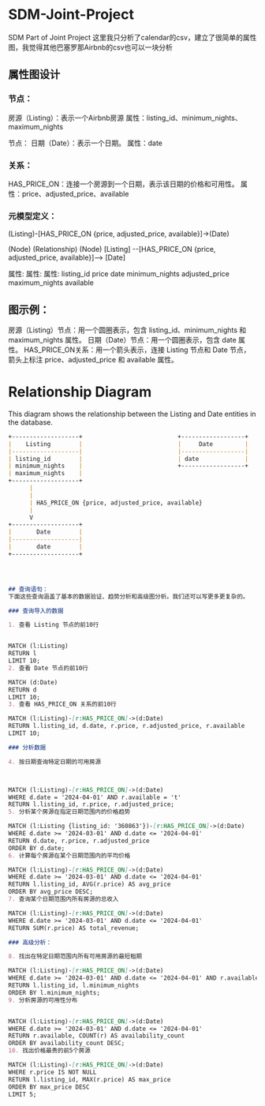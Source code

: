 # SDM-Joint-Project
SDM Part of Joint Project
这里我只分析了calendar的csv，建立了很简单的属性图，我觉得其他巴塞罗那Airbnb的csv也可以一块分析

## 属性图设计

### 节点：
房源（Listing）：表示一个Airbnb房源
属性：listing_id、minimum_nights、maximum_nights

节点：
日期（Date）：表示一个日期。
属性：date

### 关系：
HAS_PRICE_ON：连接一个房源到一个日期，表示该日期的价格和可用性。
属性：price、adjusted_price、available

### 元模型定义：
(Listing)-[HAS_PRICE_ON {price, adjusted_price, available}]->(Date)


(Node)             (Relationship)                   (Node)
[Listing] --[HAS_PRICE_ON {price, adjusted_price, available}]--> [Date]

  属性:              属性:                         属性:
  listing_id         price                         date
  minimum_nights     adjusted_price
  maximum_nights     available

## 图示例：

房源（Listing）节点：用一个圆圈表示，包含 listing_id、minimum_nights 和 maximum_nights 属性。
日期（Date）节点：用一个圆圈表示，包含 date 属性。
HAS_PRICE_ON关系：用一个箭头表示，连接 Listing 节点和 Date 节点，箭头上标注 price、adjusted_price 和 available 属性。

# Relationship Diagram

This diagram shows the relationship between the Listing and Date entities in the database.

```markdown
+-------------------+                           +------------------+
|    Listing        |                           |     Date         |
|-------------------|                           |------------------|
| listing_id        |                           | date             |
| minimum_nights    |                           +------------------+
| maximum_nights    |
+-------------------+
      |    
      |    
      | HAS_PRICE_ON {price, adjusted_price, available}
      |
      V
+-------------------+
|       Date        |
|-------------------|
|       date        |
+-------------------+




## 查询语句：
下面这些查询涵盖了基本的数据验证、趋势分析和高级图分析。我们还可以写更多更复杂的。

### 查询导入的数据

1. 查看 Listing 节点的前10行


MATCH (l:Listing)
RETURN l
LIMIT 10;
2. 查看 Date 节点的前10行

MATCH (d:Date)
RETURN d
LIMIT 10;
3. 查看 HAS_PRICE_ON 关系的前10行

MATCH (l:Listing)-[r:HAS_PRICE_ON]->(d:Date)
RETURN l.listing_id, d.date, r.price, r.adjusted_price, r.available
LIMIT 10;

### 分析数据

4. 按日期查询特定日期的可用房源



MATCH (l:Listing)-[r:HAS_PRICE_ON]->(d:Date)
WHERE d.date = '2024-04-01' AND r.available = 't'
RETURN l.listing_id, r.price, r.adjusted_price;
5. 分析某个房源在指定日期范围内的价格趋势

MATCH (l:Listing {listing_id: '360863'})-[r:HAS_PRICE_ON]->(d:Date)
WHERE d.date >= '2024-03-01' AND d.date <= '2024-04-01'
RETURN d.date, r.price, r.adjusted_price
ORDER BY d.date;
6. 计算每个房源在某个日期范围内的平均价格

MATCH (l:Listing)-[r:HAS_PRICE_ON]->(d:Date)
WHERE d.date >= '2024-03-01' AND d.date <= '2024-04-01'
RETURN l.listing_id, AVG(r.price) AS avg_price
ORDER BY avg_price DESC;
7. 查询某个日期范围内所有房源的总收入

MATCH (l:Listing)-[r:HAS_PRICE_ON]->(d:Date)
WHERE d.date >= '2024-03-01' AND d.date <= '2024-04-01'
RETURN SUM(r.price) AS total_revenue;

### 高级分析：

8. 找出在特定日期范围内所有可用房源的最短租期

MATCH (l:Listing)-[r:HAS_PRICE_ON]->(d:Date)
WHERE d.date >= '2024-03-01' AND d.date <= '2024-04-01' AND r.available = 't'
RETURN l.listing_id, l.minimum_nights
ORDER BY l.minimum_nights;
9. 分析房源的可用性分布


MATCH (l:Listing)-[r:HAS_PRICE_ON]->(d:Date)
WHERE d.date >= '2024-03-01' AND d.date <= '2024-04-01'
RETURN r.available, COUNT(r) AS availability_count
ORDER BY availability_count DESC;
10. 找出价格最贵的前5个房源

MATCH (l:Listing)-[r:HAS_PRICE_ON]->(d:Date)
WHERE r.price IS NOT NULL
RETURN l.listing_id, MAX(r.price) AS max_price
ORDER BY max_price DESC
LIMIT 5;

